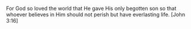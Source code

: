 For God so loved the world that He gave His only begotten son so that whoever
believes in Him should not perish but have everlasting life. [John 3:16]
